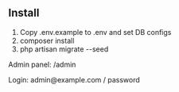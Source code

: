 ## Install
1. Copy .env.example to .env and set DB configs
2. composer install
3. php artisan migrate --seed

<p>Admin panel: /admin</p>
<p>Login: admin@example.com / password</p>
